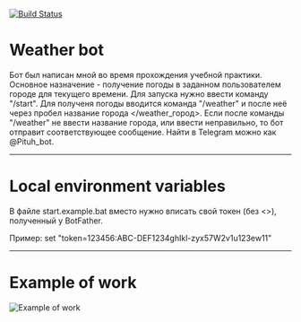[![Build Status](https://travis-ci.org/rex897/weather.svg?branch=master)](https://travis-ci.org/rex897/weather)
# Weather bot
Бот был написан мной во время прохождения учебной практики. Основное назначение - получение погоды
в заданном пользователем городе для текущего времени. Для запуска нужно ввести команду "/start".
Для полученя погоды вводится команда "/weather" и после неё через пробел название города 
</weather_город>. Если после команды "/weather" не ввести название города, или ввести неправильно,
то бот отправит соответствующее сообщение. Найти в Telegram можно как @Pituh_bot.
<hr>

# Local environment variables
В файле start.example.bat вместо <token> нужно вписать свой токен (без <>), полученный у BotFather.

Пример: set "token=123456:ABC-DEF1234ghIkl-zyx57W2v1u123ew11"
<hr>

# Example of work
![Example of work](http://cdn1.savepice.ru/uploads/2017/7/13/7ecaed57cc552902735d69d364a894aa-full.jpg)








